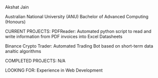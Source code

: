 Akshat Jain

Australian National University (ANU)
Bachelor of Advanced Computing (Honours)

CURRENT PROJECTS:
PDFReader: Automated python script to read and write information from PDF invoices into Excel Datasheets

Binance Crypto Trader: Automated Trading Bot based on short-term data analtic algorithms


COMPLETED PROJECTS:
N/A




LOOKING FOR:
Experience in Web Development
